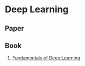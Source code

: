 # Deep Learning
## Paper

## Book
1. [Fundamentals of Deep Learning][1]







[1]:Fundamentals-of-Deep-Learning.ipynb
